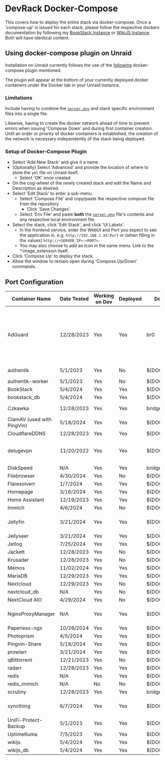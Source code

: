 # DevRack Docker-Compose

This covers how to deploy the entire stack via docker-compose. Once a 'compose-up' is issued for each stack, please follow the respective dockers documentation by following my [BookStack Instance](https://docs.adamzvolanek.com) or [WikiJS Instance](https://wiki.adamzvolanek.com). Both will have identical content.

## Using docker-compose plugin on Unraid

Installation on Unraid currently follows the use of the [following](https://github.com/dcflachs/compose_plugin) docker-compose plugin mentioned.

The plugin will appear at the bottom of your currently deployed docker containers under the Docker tab in your Unraid instance.

### **Limitations**

Include having to combine the [`server.env`](../docker-compose/server.env) and stack specific environment files into a single file.

Likewise, having to create the docker network ahead of time to prevent errors when issuing 'Compose Down' and during first container creation. Until an order or priority of docker containers is established, the creation of the network is necessary independently of the stack being deployed.

### Setup of Docker-Compose Plugin

- Select 'Add New Stack' and give it a name
- (Optionally) Select 'Advanced' and provide the location of where to store the `yml` file on Unraid itself.
  - Select 'OK' once created
- On the cog-wheel of the newly created stack and edit the Name and Description as desired.
- Select 'Edit Stack' to enter a sub-menu.
  - Select 'Compose File' and copy/paste the respective compose file from the repository
    - Click 'Save Changes'.
  - Select 'Env File' and paste **both** the [`server.env`](../docker-compose/server.env) file's contents and any respective local environment file.
- Select the stack, click 'Edit Stack', and click 'UI Labels'.
  - In the frontend service, enter the WebUI and Port you expect to see the application in. e.g. `http://192.168.1.XX:Port` or (when filling in the values) `http://<SERVER_IP>:<PORT>`.
  - You may also choose to add an Icon in the same menu. Link to the *.image_extension itself.
- Click 'Compose Up' to deploy the stack.
- Allow the window to remain open during 'Compose Up/Down' commands.

## Port Configuration

| Container Name               | Date Tested | Working on Dev | Deployed | Docker Network    | IP           | External Port                                         |
|------------------------------|-------------|----------------|----------|-------------------|--------------|-------------------------------------------------------|
| AdGuard                      | 12/28/2023  | Yes            | Yes      | br0               | Custom IP    | 53, 67, 68, 80, 443, 784, 853, 3000, 5443, 6060, 8853 |
| authentik                    | 5/1/2023         | Yes            | No       | ${DOCKER_NETWORK} | ${SERVER_IP} | 9000, 9443                                       |
| authentik-worker             | 5/1/2023         | Yes            | No       | ${DOCKER_NETWORK} | 0.0.0.0      | N/A                                              |
| BookStack                    | 5/4/2024    | Yes            | Yes      | ${DOCKER_NETWORK} | ${SERVER_IP} | 6875                                                  |
| bookstack_db                 | 5/4/2024        | Yes            | Yes      | ${DOCKER_NETWORK} | ${SERVER_IP} | 3307                                              |
| Czkawka                      | 12/28/2023  | Yes            | Yes      | bridge            | ${SERVER_IP} | 7821, 7921                                            |
| ClamAV (used with PingVin)   | 5/18/2024         | Yes            | Yes      | ${DOCKER_NETWORK} | ${SERVER_IP} | N/A                                             |
| CloudflareDDNS               | 12/28/2023  | Yes            | Yes      | ${DOCKER_NETWORK} | 0.0.0.0      | ???                                                   |
| delugevpn                    | 11/20/2022         | Yes            | Yes      | ${DOCKER_NETWORK} | ${SERVER_IP} | 8112, 8118, 58846, 58946                       |
| DiskSpeed                    | N/A         | Yes            | Yes      | bridge            | ${SERVER_IP} | 18888                                                 |
| Filebrowser                  | 4/30/2024   | Yes            | No       | ${DOCKER_NETWORK} | ${SERVER_IP} | 1987                                                   |
| Flaresolverr                 | 1/7/2024    | Yes            | Yes      | ${DOCKER_NETWORK} | ${SERVER_IP} | 8191                                                  |
| Homepage                     | 3/16/2024   | Yes            | Yes      | ${DOCKER_NETWORK} | ${SERVER_IP} | 3000                                                  |
| Home Assistant               | 12/19/2023  | Yes            | Yes      | ${DOCKER_NETWORK} | ${SERVER_IP} | 8123                                                  |
| Immich                       | 4/6/2024    | Yes            | No       | ${DOCKER_NETWORK} | ${SERVER_IP} | 6781                                                  |
| Jellyfin                     | 3/21/2024   | Yes            | Yes      | ${DOCKER_NETWORK} | ${SERVER_IP} | 1900, 8096, 8920                                      |
| Jellyseer                    | 3/21/2024   | Yes            | Yes      | ${DOCKER_NETWORK} | ${SERVER_IP} | 5055                                                  |
| Jetlog                       | 7/25/2024   | Yes            | Yes      | ${DOCKER_NETWORK} | ${SERVER_IP} | 8914                                                  |
| Jackett                      | 12/28/2023  | Yes            | No       | ${DOCKER_NETWORK} | ${SERVER_IP} | 9117                                                  |
| Krusader                     | 12/28/2023  | Yes            | No       | ${DOCKER_NETWORK} | ${SERVER_IP} | 6481                                                  |
| Memos                        | 11/02/2024  | Yes            | Yes      | ${DOCKER_NETWORK} | ${SERVER_IP} | 5230                                                  |
| MariaDB                      | 12/29/2023  | Yes            | Yes      | ${DOCKER_NETWORK} | ${SERVER_IP} | 3306                                                  |
| Nextcloud                    | 12/29/2023  | Yes            | No       | ${DOCKER_NETWORK} | ${SERVER_IP} | 444                                                   |
| nextcloud_db                 | N/A         | Yes            | No       | ${DOCKER_NETWORK} | ${SERVER_IP} | 3306                                                  |
| NextCloud AIO                | 4/29/2024   | Yes            | No       | ${DOCKER_NETWORK} | ${SERVER_IP} | N/A                                                   |
| NginxProxyManager            | N/A         | Yes            | Yes      | ${DOCKER_NETWORK} | ${SERVER_IP} | 4443, 8080, 8181                                      |
| Paperless-ngx                | 10/26/2024         | Yes            | Yes      | ${DOCKER_NETWORK} | ${SERVER_IP} | 8138                                           |
| Photoprism                   | 4/5/2024    | Yes            | Yes      | ${DOCKER_NETWORK} | ${SERVER_IP} | 2342                                                  |
| Pingvin-Share                | 5/18/2024   | Yes            | Yes      | ${DOCKER_NETWORK} | ${SERVER_IP} | 4981                                                  |
| prowlarr                     | 3/21/2024   | Yes            | Yes      | ${DOCKER_NETWORK} | ${SERVER_IP} | 9696                                                  |
| qBittorrent                  | 12/21/2023  | Yes            | No       | ${DOCKER_NETWORK} | ${SERVER_IP} | 8089                                                  |
| radarr                       | 12/28/2023  | Yes            | Yes      | ${DOCKER_NETWORK} | ${SERVER_IP} | 7878                                                  |
| redis                        | N/A         | Yes            | Yes      | ${DOCKER_NETWORK} | ${SERVER_IP} | 6379                                                  |
| redis_immich                 | N/A         | No             | No       | ${DOCKER_NETWORK} | ${SERVER_IP} | 6380                                                  |
| scrutiny                     | 12/28/2023  | Yes            | Yes      | bridge            | ${SERVER_IP} | 1977                                                  |
| syncthing                    | 6/7/2024         | Yes            | Yes      | ${DOCKER_NETWORK} | ${SERVER_IP} | 8384, 22000, 21027                               |
| UniFi-Protect-Backup         | 5/1/2023        | Yes            | Yes      | ${DOCKER_NETWORK} | 0.0.0.0      | N/A                                               |
| UptimeKuma                   | 7/5/2023         | Yes            | Yes      | ${DOCKER_NETWORK} | ${SERVER_IP} | 3001                                             |
| wikijs                       | 5/4/2024         | Yes            | Yes      | ${DOCKER_NETWORK} | ${SERVER_IP} | 3256                                             |
| wikijs_db                    | 5/4/2024         | Yes            | Yes      | ${DOCKER_NETWORK} | 0.0.0.0      | 5432                                             |
